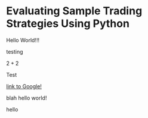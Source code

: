 # Evaluating Sample Trading Strategies Using Python

Hello World!!!

testing

$2 + 2$

Test

[link to Google!](http://google.com)

blah hello world!

hello
